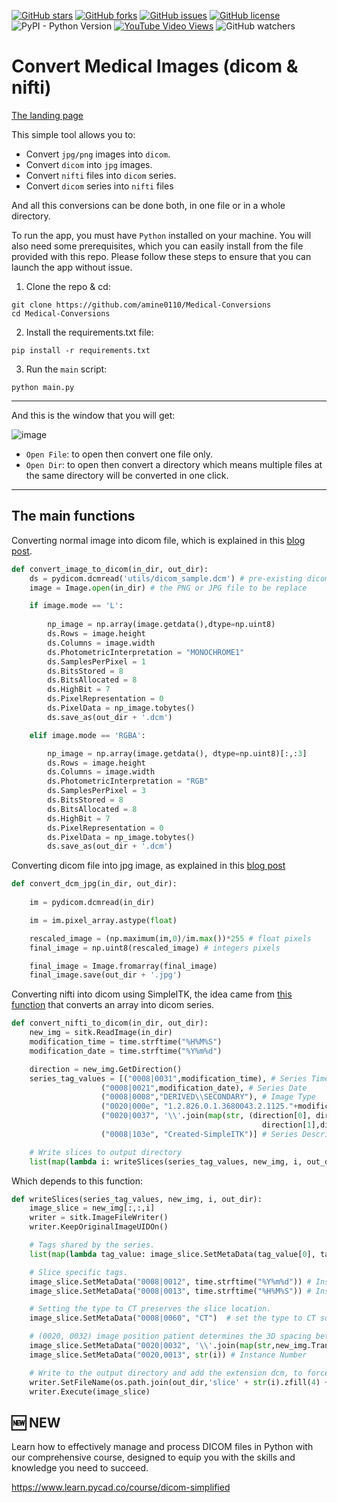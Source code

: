 [![GitHub stars](https://img.shields.io/github/stars/amine0110/Medical-Conversions)](https://github.com/amine0110/Medical-Conversions/stargazers) [![GitHub forks](https://img.shields.io/github/forks/amine0110/Medical-Conversions)](https://github.com/amine0110/Medical-Conversions/network) [![GitHub issues](https://img.shields.io/github/issues/amine0110/Medical-Conversions)](https://github.com/amine0110/Medical-Conversions/issues) [![GitHub license](https://img.shields.io/github/license/amine0110/Medical-Conversions)](https://github.com/amine0110/Medical-Conversions) ![PyPI - Python Version](https://img.shields.io/pypi/pyversions/nibabel) [![YouTube Video Views](https://img.shields.io/youtube/views/zXPcH_s0NtM?style=social)](https://youtu.be/zXPcH_s0NtM) ![GitHub watchers](https://img.shields.io/github/watchers/amine0110/Medical-Conversions?style=social)

# Convert Medical Images (dicom & nifti)
[The landing page](https://pycad.co/pycad-convert/)

This simple tool allows you to:
- Convert `jpg/png` images into `dicom`.
- Convert `dicom` into `jpg` images.
- Convert `nifti` files into `dicom` series.
- Convert `dicom` series into `nifti` files

And all this conversions can be done both, in one file or in a whole directory.

To run the app, you must have `Python` installed on your machine. You will also need some prerequisites, which you can easily install from the file provided with this repo. Please follow these steps to ensure that you can launch the app without issue.

1. Clone the repo & cd:

```
git clone https://github.com/amine0110/Medical-Conversions
cd Medical-Conversions
```

2. Install the requirements.txt file:

```
pip install -r requirements.txt
```

3. Run the `main` script:

```
python main.py
```
-------------------------------------------------------------------------------------

And this is the window that you will get:

![image](https://user-images.githubusercontent.com/37108394/154864750-c55a3129-67c7-438a-8549-e2c45c433048.png)



- `Open File`: to open then convert one file only.
- `Open Dir`: to open then convert a directory which means multiple files at the same directory will be converted in one click.

-------------------------------------------------------------------------------------
## The main functions

Converting normal image into dicom file, which is explained in this [blog post](https://pycad.co/convert-jpg-or-png-images-into-dicom/).

```Python
def convert_image_to_dicom(in_dir, out_dir):
    ds = pydicom.dcmread('utils/dicom_sample.dcm') # pre-existing dicom file
    image = Image.open(in_dir) # the PNG or JPG file to be replace

    if image.mode == 'L':
        
        np_image = np.array(image.getdata(),dtype=np.uint8)
        ds.Rows = image.height
        ds.Columns = image.width
        ds.PhotometricInterpretation = "MONOCHROME1"
        ds.SamplesPerPixel = 1
        ds.BitsStored = 8
        ds.BitsAllocated = 8
        ds.HighBit = 7
        ds.PixelRepresentation = 0
        ds.PixelData = np_image.tobytes()
        ds.save_as(out_dir + '.dcm')

    elif image.mode == 'RGBA':

        np_image = np.array(image.getdata(), dtype=np.uint8)[:,:3]
        ds.Rows = image.height
        ds.Columns = image.width
        ds.PhotometricInterpretation = "RGB"
        ds.SamplesPerPixel = 3
        ds.BitsStored = 8
        ds.BitsAllocated = 8
        ds.HighBit = 7
        ds.PixelRepresentation = 0
        ds.PixelData = np_image.tobytes()
        ds.save_as(out_dir + '.dcm')
```

Converting dicom file into jpg image, as explained in this [blog post](https://pycad.co/how-to-convert-a-dicom-image-into-jpg-or-png/)

```Python
def convert_dcm_jpg(in_dir, out_dir):
    
    im = pydicom.dcmread(in_dir)

    im = im.pixel_array.astype(float)

    rescaled_image = (np.maximum(im,0)/im.max())*255 # float pixels
    final_image = np.uint8(rescaled_image) # integers pixels

    final_image = Image.fromarray(final_image)
    final_image.save(out_dir + '.jpg')
```

Converting nifti into dicom using SimpleITK, the idea came from [this function](https://simpleitk.readthedocs.io/en/next/Examples/DicomSeriesFromArray/Documentation.html) that converts an array into dicom series.

```Python
def convert_nifti_to_dicom(in_dir, out_dir):
    new_img = sitk.ReadImage(in_dir) 
    modification_time = time.strftime("%H%M%S")
    modification_date = time.strftime("%Y%m%d")

    direction = new_img.GetDirection()
    series_tag_values = [("0008|0031",modification_time), # Series Time
                    ("0008|0021",modification_date), # Series Date
                    ("0008|0008","DERIVED\\SECONDARY"), # Image Type
                    ("0020|000e", "1.2.826.0.1.3680043.2.1125."+modification_date+".1"+modification_time), # Series Instance UID
                    ("0020|0037", '\\'.join(map(str, (direction[0], direction[3], direction[6],# Image Orientation (Patient)
                                                        direction[1],direction[4],direction[7])))),
                    ("0008|103e", "Created-SimpleITK")] # Series Description

    # Write slices to output directory
    list(map(lambda i: writeSlices(series_tag_values, new_img, i, out_dir), range(new_img.GetDepth())))
```

Which depends to this function:

```Python
def writeSlices(series_tag_values, new_img, i, out_dir):
    image_slice = new_img[:,:,i]
    writer = sitk.ImageFileWriter()
    writer.KeepOriginalImageUIDOn()

    # Tags shared by the series.
    list(map(lambda tag_value: image_slice.SetMetaData(tag_value[0], tag_value[1]), series_tag_values))

    # Slice specific tags.
    image_slice.SetMetaData("0008|0012", time.strftime("%Y%m%d")) # Instance Creation Date
    image_slice.SetMetaData("0008|0013", time.strftime("%H%M%S")) # Instance Creation Time

    # Setting the type to CT preserves the slice location.
    image_slice.SetMetaData("0008|0060", "CT")  # set the type to CT so the thickness is carried over

    # (0020, 0032) image position patient determines the 3D spacing between slices.
    image_slice.SetMetaData("0020|0032", '\\'.join(map(str,new_img.TransformIndexToPhysicalPoint((0,0,i))))) # Image Position (Patient)
    image_slice.SetMetaData("0020,0013", str(i)) # Instance Number

    # Write to the output directory and add the extension dcm, to force writing in DICOM format.
    writer.SetFileName(os.path.join(out_dir,'slice' + str(i).zfill(4) + '.dcm'))
    writer.Execute(image_slice)
```

## 🆕 NEW

Learn how to effectively manage and process DICOM files in Python with our comprehensive course, designed to equip you with the skills and knowledge you need to succeed.

https://www.learn.pycad.co/course/dicom-simplified
